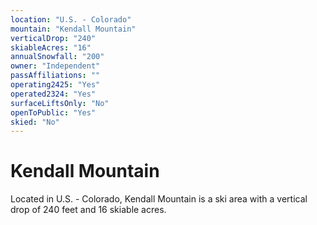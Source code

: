 ```yaml
---
location: "U.S. - Colorado"
mountain: "Kendall Mountain"
verticalDrop: "240"
skiableAcres: "16"
annualSnowfall: "200"
owner: "Independent"
passAffiliations: ""
operating2425: "Yes"
operated2324: "Yes"
surfaceLiftsOnly: "No"
openToPublic: "Yes"
skied: "No"
---
```


# Kendall Mountain

Located in U.S. - Colorado, Kendall Mountain is a ski area with a vertical drop of 240 feet and 16 skiable acres.
